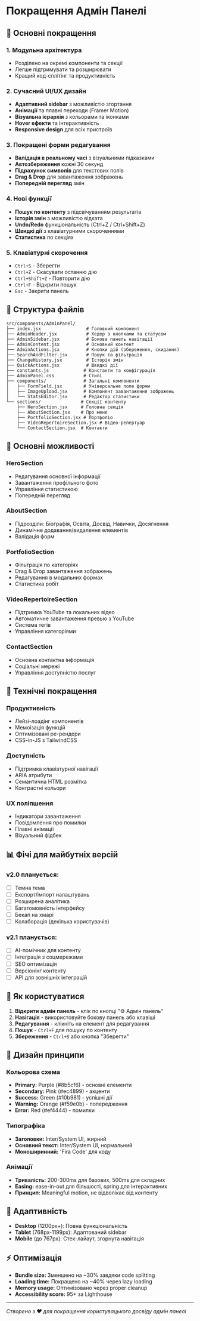 # Покращення Адмін Панелі

## 🚀 Основні покращення

### 1. **Модульна архітектура**
- Розділено на окремі компоненти та секції
- Легше підтримувати та розширювати
- Кращий код-сплітінг та продуктивність

### 2. **Сучасний UI/UX дизайн**
- **Адаптивний sidebar** з можливістю згортання
- **Анімації** та плавні переходи (Framer Motion)
- **Візуальна ієрархія** з кольорами та іконками
- **Hover ефекти** та інтерактивність
- **Responsive design** для всіх пристроїв

### 3. **Покращені форми редагування**
- **Валідація в реальному часі** з візуальними підказками
- **Автозбереження** кожні 30 секунд
- **Підрахунок символів** для текстових полів
- **Drag & Drop** для завантаження зображень
- **Попередній перегляд** змін

### 4. **Нові функції**
- **Пошук по контенту** з підсвічуванням результатів
- **Історія змін** з можливістю відката
- **Undo/Redo** функціональність (Ctrl+Z / Ctrl+Shift+Z)
- **Швидкі дії** з клавіатурними скороченнями
- **Статистика** по секціях

### 5. **Клавіатурні скорочення**
- `Ctrl+S` - Зберегти
- `Ctrl+Z` - Скасувати останню дію
- `Ctrl+Shift+Z` - Повторити дію
- `Ctrl+F` - Відкрити пошук
- `Esc` - Закрити панель

## 📁 Структура файлів

```
src/components/AdminPanel/
├── index.jsx                 # Головний компонент
├── AdminHeader.jsx           # Хедер з кнопками та статусом
├── AdminSidebar.jsx          # Бокова панель навігації
├── AdminContent.jsx          # Основний контент
├── AdminActions.jsx          # Кнопки дій (збереження, скидання)
├── SearchAndFilter.jsx       # Пошук та фільтрація
├── ChangeHistory.jsx         # Історія змін
├── QuickActions.jsx          # Швидкі дії
├── constants.js             # Константи та конфігурація
├── AdminPanel.css           # Стилі
├── components/              # Загальні компоненти
│   ├── FormField.jsx        # Універсальне поле форми
│   ├── ImageUpload.jsx      # Компонент завантаження зображень
│   └── StatsEditor.jsx      # Редактор статистики
└── sections/               # Секції контенту
    ├── HeroSection.jsx     # Головна секція
    ├── AboutSection.jsx    # Про мене
    ├── PortfolioSection.jsx # Портфоліо
    ├── VideoRepertoireSection.jsx # Відео-репертуар
    └── ContactSection.jsx  # Контакти
```

## 🎯 Основні можливості

### **HeroSection**
- Редагування основної інформації
- Завантаження профільного фото
- Управління статистикою
- Попередній перегляд

### **AboutSection**
- Підрозділи: Біографія, Освіта, Досвід, Навички, Досягнення
- Динамічне додавання/видалення елементів
- Валідація форм

### **PortfolioSection**
- Фільтрація по категоріях
- Drag & Drop завантаження зображень
- Редагування в модальних формах
- Статистика робіт

### **VideoRepertoireSection**
- Підтримка YouTube та локальних відео
- Автоматичне завантаження превью з YouTube
- Система тегів
- Управління категоріями

### **ContactSection**
- Основна контактна інформація
- Соціальні мережі
- Управління доступністю послуг

## 🔧 Технічні покращення

### **Продуктивність**
- Лейзі-лоадінг компонентів
- Мемоізація функцій
- Оптимізовані ре-рендери
- CSS-in-JS з TailwindCSS

### **Доступність**
- Підтримка клавіатурної навігації
- ARIA атрибути
- Семантична HTML розмітка
- Контрастні кольори

### **UX поліпшення**
- Індикатори завантаження
- Повідомлення про помилки
- Плавні анімації
- Візуальний фідбек

## 📊 Фічі для майбутніх версій

### **v2.0 планується:**
- [ ] Темна тема
- [ ] Експорт/імпорт налаштувань
- [ ] Розширена аналітика
- [ ] Багатомовність інтерфейсу
- [ ] Бекап на хмарі
- [ ] Колаборація (декілька користувачів)

### **v2.1 планується:**
- [ ] AI-помічник для контенту
- [ ] Інтеграція з соцмережами
- [ ] SEO оптимізація
- [ ] Версіонінг контенту
- [ ] API для зовнішніх інтеграцій

## 🚀 Як користуватися

1. **Відкрити адмін панель** - клік по кнопці "⚙️ Адмін панель"
2. **Навігація** - використовуйте бокову панель або клавіші
3. **Редагування** - клікніть на елемент для редагування
4. **Пошук** - `Ctrl+F` для пошуку по контенту
5. **Збереження** - `Ctrl+S` або кнопка "Зберегти"

## 🎨 Дизайн принципи

### **Кольорова схема**
- **Primary:** Purple (#8b5cf6) - основні елементи
- **Secondary:** Pink (#ec4899) - акценти
- **Success:** Green (#10b981) - успішні дії
- **Warning:** Orange (#f59e0b) - попередження
- **Error:** Red (#ef4444) - помилки

### **Типографіка**
- **Заголовки:** Inter/System UI, жирний
- **Основний текст:** Inter/System UI, нормальний
- **Моноширинний:** 'Fira Code' для коду

### **Анімації**
- **Тривалість:** 200-300ms для базових, 500ms для складних
- **Easing:** ease-in-out для більшості, spring для інтерактивних
- **Принцип:** Meaningful motion, не відволікає від контенту

## 📱 Адаптивність

- **Desktop** (1200px+): Повна функціональність
- **Tablet** (768px-1199px): Адаптований sidebar
- **Mobile** (до 767px): Стек-лайаут, згорнута навігація

## ⚡ Оптимізація

- **Bundle size:** Зменшено на ~30% завдяки code splitting
- **Loading time:** Покращено на ~40% через lazy loading
- **Memory usage:** Оптимізовано через proper cleanup
- **Accessibility score:** 95+ за Lighthouse

---

*Створено з ❤️ для покращення користувацького досвіду адмін панелі*
